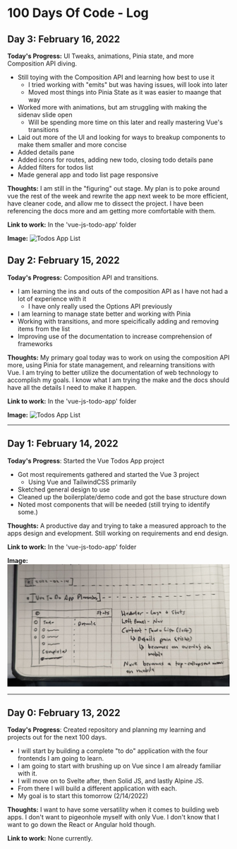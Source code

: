 # 100 Days Of Code - Log

## Day 3: February 16, 2022

**Today's Progress:** UI Tweaks, animations, Pinia state, and more Composition API diving.
- Still toying with the Composition API and learning how best to use it
    - I tried working with "emits" but was having issues, will look into later
    - Moved most things into Pinia State as it was easier to maange that way
- Worked more with animations, but am struggling with making the sidenav slide open
    - Will be spending more time on this later and really mastering Vue's transitions
- Laid out more of the UI and looking for ways to breakup components to make them smaller and more concise
- Added details pane
- Added icons for routes, adding new todo, closing todo details pane
- Added filters for todos list
- Made general app and todo list page responsive

**Thoughts:** I am still in the "figuring" out stage. My plan is to poke around vue the rest of the week and rewrite the app next week to be more efficient, have cleaner code, and allow me to dissect the project. I have been referencing the docs more and am getting more comfortable with them.

**Link to work:** In the 'vue-js-todo-app' folder

**Image:** ![Todos App List](_progress-images/20220216-todo-app-list.jpg "Todos app list")

## Day 2: February 15, 2022

**Today's Progress:** Composition API and transitions.
- I am learning the ins and outs of the composition API as I have not had a lot of experience with it
    - I have only really used the Options API previously
- I am learning to manage state better and working with Pinia
- Working with transitions, and more speicifically adding and removing items from the list
- Improving use of the documentation to increase comprehension of frameworks

**Thoughts:** My primary goal today was to work on using the composition API more, using Pinia for state management, and relearning transitions with Vue. I am trying to better utilize the documentation of web technology to accomplish my goals. I know what I am trying the make and the docs should have all the details I need to make it happen.

**Link to work:** In the 'vue-js-todo-app' folder

**Image:** ![Todos App List](_progress-images/20220215-todo-app-list.jpg "Todos app list")

***

## Day 1: February 14, 2022

**Today's Progress**: Started the Vue Todos App project
- Got most requirements gathered and started the Vue 3 project
    - Using Vue and TailwindCSS primarily
- Sketched general design to use
- Cleaned up the boilerplate/demo code and got the base structure down
- Noted most components that will be needed (still trying to identify some.)

**Thoughts:** A productive day and trying to take a measured approach to the apps design and evelopment. Still working on requirements and end design.

**Link to work:** In the 'vue-js-todo-app' folder

**Image:**
![Todo App Sketch](_progress-images/20220214-todo-app-sketch.jpg "Todo app sketch")

***

## Day 0: February 13, 2022

**Today's Progress**: Created repository and planning my learning and projects out for the next 100 days.
- I will start by building a complete "to do" application with the four frontends I am going to learn.
- I am going to start with brushing up on Vue since I am already familiar with it.
- I will move on to Svelte after, then Solid JS, and lastly Alpine JS.
- From there I will build a different application with each.
- My goal is to start this tomorrow (2/14/2022)

**Thoughts:** I want to have some versatility when it comes to building web apps. I don't want to pigeonhole myself with only Vue. I don't know that I want to go down the React or Angular hold though.

**Link to work:** None currently.